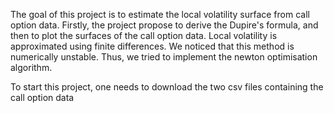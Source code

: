  The goal of this project is to estimate the local volatility surface from call option data. 
 Firstly, the project propose to derive the Dupire's formula, and then to plot the surfaces of the call option data. 
 Local volatility is approximated using finite differences. We noticed that this method is numerically unstable. 
 Thus, we tried to implement the newton optimisation algorithm.

 To start this project, one needs to download the two csv files containing the call option data
